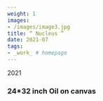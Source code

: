 ```yaml
---
weight: 1
images:
- /images/image3.jpg
title: “ Nucleus ”
date: 2021-07
tags:
- _work_ # homepage
---
```

2021
### 24*32 inch Oil on canvas

